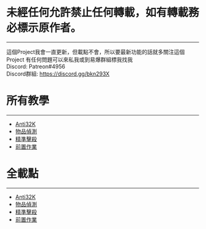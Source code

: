 # 未經任何允許禁止任何轉載，如有轉載務必標示原作者。
***
這個Project我會一直更新，但載點不會，所以要最新功能的話就多關注這個Project
有任何問題可以來私我或到易爆群組標我找我 <br />
Discord: Patreon#4956 <br />
Discord群組: https://discord.gg/bkn293X <br />

# 所有教學
***
* [Anti32K](https://youtu.be/mqV1nwAlfHY)
* [物品偵測](https://youtu.be/5kSUHpDZj2s)
* [精準擊殺](https://youtu.be/QrQrtezvaGU)
* [前置作業](https://youtu.be/zTs7hSTXCHA)

# 全載點
***
* [Anti32K](https://www.mediafire.com/file/0dsbvox2lw9n0vo/anti32k.mcpack/file)
* [物品偵測](https://www.mediafire.com/file/a7jqcol2tv824cc/SpawnItem.mcpack/file)
* [精準擊殺](https://www.mediafire.com/file/fqur8yp9omm76kc/KD.mcpack/file)
* [前置作業](https://www.mediafire.com/file/4q3593akakt30rs/Addon.mcpack/file)
